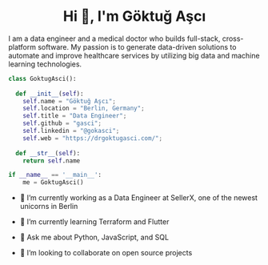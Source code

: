<h1 align="center">Hi 👋, I'm Göktuğ Aşcı</h1>

I am a data engineer and a medical doctor who builds full-stack, cross-platform software. My passion is to generate data-driven solutions to automate and improve healthcare services by utilizing big data and machine learning technologies.

```python
class GoktugAsci():
    
  def __init__(self):
    self.name = "Göktuğ Aşcı";
    self.location = "Berlin, Germany";
    self.title = "Data Engineer";
    self.github = "gasci";
    self.linkedin = "@gokasci";
    self.web = "https://drgoktugasci.com/";
  
  def __str__(self):
    return self.name

if __name__ == '__main__':
    me = GoktugAsci()
```

- 🔭 I’m currently working as a Data Engineer at SellerX, one of the newest unicorns in Berlin 
  
- 🌱 I’m currently learning Terraform and Flutter

- 💬 Ask me about Python, JavaScript, and SQL
  
- 👯 I’m looking to collaborate on open source projects
  

